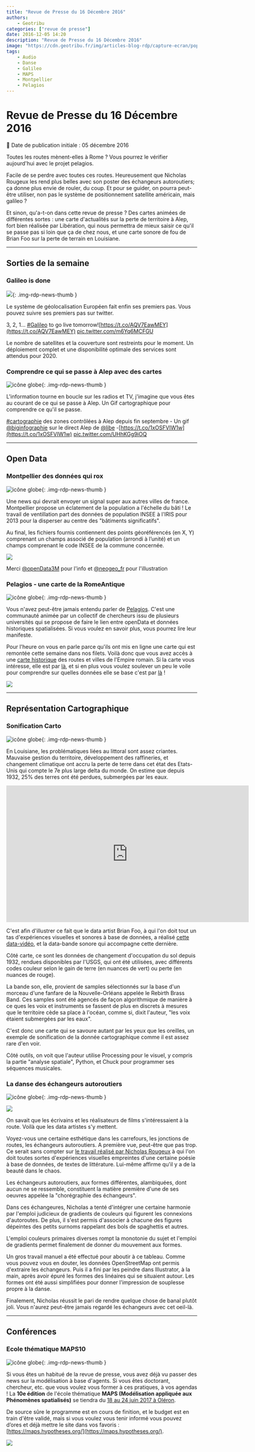 ```yaml
---
title: "Revue de Presse du 16 Décembre 2016"
authors:
    - Geotribu
categories: ["revue de presse"]
date: 2016-12-05 14:20
description: "Revue de Presse du 16 Décembre 2016"
image: "https://cdn.geotribu.fr/img/articles-blog-rdp/capture-ecran/population.jpg"
tags:
    - Audio
    - Danse
    - Galileo
    - MAPS
    - Montpellier
    - Pelagios
---
```


# Revue de Presse du 16 Décembre 2016

:calendar: Date de publication initiale : 05 décembre 2016

Toutes les routes mènent-elles à Rome ? Vous pourrez le vérifier aujourd'hui avec le projet pelagios.

Facile de se perdre avec toutes ces routes. Heureusement que Nicholas Rougeux les rend plus belles avec son poster des échangeurs autoroutiers; ça donne plus envie de rouler, du coup. Et pour se guider, on pourra peut-être utiliser, non pas le système de positionnement satellite américain, mais galileo ?

Et sinon, qu'a-t-on dans cette revue de presse ? Des cartes animées de différentes sortes : une carte d'actualités sur la perte de territoire à Alep, fort bien réalisée par Libération, qui nous permettra de mieux saisir ce qu'il se passe pas si loin que ça de chez nous, et une carte sonore de fou de Brian Foo sur la perte de terrain en Louisiane.

----

## Sorties de la semaine

### Galileo is done

![](https://cdn.geotribu.fr/img/logos-icones/divers/satellite_0.png){: .img-rdp-news-thumb }

Le système de géolocalisation Européen fait enfin ses premiers pas. Vous pouvez suivre ses premiers pas sur twitter.

3, 2, 1... [#Galileo](https://twitter.com/hashtag/Galileo?src=hash) to go live tomorrow![https://t.co/AQV7EawMEY](https://t.co/AQV7EawMEY) [pic.twitter.com/m6Yq6MCFGU](https://t.co/m6Yq6MCFGU)

Le nombre de satellites et la couverture sont restreints pour le moment. Un déploiement complet et une disponibilité optimale des services sont attendus pour 2020.

### Comprendre ce qui se passe à Alep avec des cartes

![icône globe](https://cdn.geotribu.fr/img/internal/icons-rdp-news/world.png "icône globe"){: .img-rdp-news-thumb }

L'information tourne en boucle sur les radios et TV, j'imagine que vous êtes au courant de ce qui se passe à Alep. Un Gif cartographique pour comprendre ce qu'il se passe.

[#cartographie](https://twitter.com/hashtag/cartographie?src=hash) des zones contrôlées à Alep depuis fin septembre - Un gif [@biginfographie](https://twitter.com/BIGinfographie) sur le direct Alep de [@libe](https://twitter.com/libe) -[https://t.co/1xOSFVIW1w](https://t.co/1xOSFVIW1w) [pic.twitter.com/UHhKGg9iOQ](https://t.co/UHhKGg9iOQ)

----

## Open Data

### Montpellier des données qui rox

![icône globe](https://cdn.geotribu.fr/img/internal/icons-rdp-news/world.png "icône globe"){: .img-rdp-news-thumb }

Une news qui devrait envoyer un signal super aux autres villes de france. Montpellier propose un éclatement de la population a l'échelle du bâti ! Le travail de ventillation part des données de population INSEE à l'IRIS pour 2013 pour la disperser au centre des "bâtiments significatifs".

Au final, les fichiers fournis contiennent des points géoréférencés (en X, Y) comprenant un champs associé de population (arrondi à l’unité) et un champs comprenant le code INSEE de la commune concernée.

![](https://cdn.geotribu.fr/img/articles-blog-rdp/capture-ecran/population.jpg)

Merci [@openData3M](https://twitter.com/OpenData3M) pour l'info et [@neogeo\_fr](https://twitter.com/neogeo_fr) pour l'illustration

### Pelagios - une carte de la RomeAntique

![icône globe](https://cdn.geotribu.fr/img/internal/icons-rdp-news/world.png "icône globe"){: .img-rdp-news-thumb }

Vous n'avez peut-être jamais entendu parler de [Pelagios](http://commons.pelagios.org/). C'est une communauté animée par un collectif de chercheurs issu de plusieurs universités qui se propose de faire le lien entre openData et données historiques spatialisées. Si vous voulez en savoir plus, vous pourrez lire leur manifeste.  

Pour l'heure on vous en parle parce qu'ils ont mis en ligne une carte qui est remontée cette semaine dans nos filets. Voilà donc que vous avez accès à une [carte historique](http://pelagios.org/maps/greco-roman/) des routes et villes de l'Empire romain. Si la carte vous intéresse, elle est par [là](http://pelagios.org/maps/greco-roman/), et si en plus vous voulez soulever un peu le voile pour comprendre sur quelles données elle se base c'est par [là](http://commons.pelagios.org/2012/09/a-digital-map-of-the-roman-empire/) !

![](https://cdn.geotribu.fr/img/articles-blog-rdp/capture-ecran/Capture%20d%E2%80%99%C3%A9cran_2016-12-09_16-07-36.png)

----

## Représentation Cartographique

### Sonification Carto

![icône globe](https://cdn.geotribu.fr/img/internal/icons-rdp-news/world.png "icône globe"){: .img-rdp-news-thumb }

En Louisiane, les problématiques liées au littoral sont assez criantes. Mauvaise gestion du territoire, développement des raffineries, et changement climatique ont accru la perte de terre dans cet état des Etats-Unis qui compte le 7e plus large delta du monde. On estime que depuis 1932, 25% des terres ont été perdues, submergées par les eaux.

<iframe src="https://player.vimeo.com/video/137262980" width="640" frameborder="0" height="360"></iframe>

C'est afin d'illustrer ce fait que le data artist Brian Foo, à qui l'on doit tout un tas d'expériences visuelles et sonores à base de données, a réalisé [cette data-vidéo](https://datadrivendj.com/tracks/louisiana), et la data-bande sonore qui accompagne cette dernière.

Côté carte, ce sont les données de changement d'occupation du sol depuis 1932, rendues disponibles par l'USGS, qui ont été utilisées, avec différents codes couleur selon le gain de terre (en nuances de vert) ou perte (en nuances de rouge).

La bande son, elle, provient de samples sélectionnés sur la base d'un morceau d'une fanfare de la Nouvelle-Orléans appelée le Rebirth Brass Band. Ces samples sont été agencés de façon algorithmique de manière à ce ques les voix et instruments se fassent de plus en discrets à mesures que le territoire cède sa place à l'océan, comme si, dixit l'auteur, "les voix étaient submergées par les eaux".

C'est donc une carte qui se savoure autant par les yeux que les oreilles, un exemple de sonification de la donnée cartographique comme il est assez rare d'en voir.

Côté outils, on voit que l'auteur utilise Processing pour le visuel, y compris la partie "analyse spatiale", Python, et Chuck pour programmer ses séquences musicales.

### La danse des échangeurs autoroutiers

![icône globe](https://cdn.geotribu.fr/img/internal/icons-rdp-news/world.png "icône globe"){: .img-rdp-news-thumb }

[![](http://www.c82.net/images/custom/interchange-choreography/animation.gif)](http://www.c82.net/work/?id=350)

On savait que les écrivains et les réalisateurs de films s'intéressaient à la route. Voilà que les data artistes s'y mettent.

Voyez-vous une certaine esthétique dans les carrefours, les jonctions de routes, les échangeurs autoroutiers. A première vue, peut-être que pas trop. Ce serait sans compter sur [le travail réalisé par Nicholas Rougeux](http://www.c82.net/work/?id=350) à qui l'on doit toutes sortes d'expériences visuelles empreintes d'une certaine poésie à base de données, de textes de littérature. Lui-même affirme qu'il y a de la beauté dans le chaos.

Les échangeurs autoroutiers, aux formes différentes, alambiquées, dont aucun ne se ressemble, constituent la matière première d'une de ses oeuvres appelée la "chorégraphie des échangeurs".

Dans ces échangeures, Nicholas a tenté d'intégrer une certaine harmonie par l'emploi judicieux de gradients de couleurs qui figurent les connexions d'autoroutes. De plus, il s'est permis d'associer à chacune des figures dépeintes des petits surnoms rappelant des bols de spaghettis et autres.

L'emploi couleurs primaires diverses rompt la monotonie du sujet et l'emploi de gradients permet finalement de donner du mouvement aux formes.

Un gros travail manuel a été effectué pour aboutir à ce tableau. Comme vous pouvez vous en douter, les données OpenStreetMap ont permis d'extraire les échangeurs. Puis il a fini par les peindre dans Illustrator, à la main, après avoir épuré les formes des linéaires qui se situaient autour. Les formes ont été aussi simplifiées pour donner l'impression de souplesse propre à la danse.

Finalement, Nicholas réussit le pari de rendre quelque chose de banal plutôt joli. Vous n'aurez peut-être jamais regardé les échangeurs avec cet oeil-là.

----

## Conférences

### Ecole thématique MAPS10

![icône globe](https://cdn.geotribu.fr/img/internal/icons-rdp-news/world.png "icône globe"){: .img-rdp-news-thumb }

Si vous êtes un habitué de la revue de presse, vous avez déjà vu passer des news sur la modélisation à base d'agents. Si vous êtes doctorant, chercheur, etc. que vous voulez vous former à ces pratiques, à vos agendas ! La **10e édition** de l'école thématique **MAPS (Modélisation appliquée aux Phénomènes spatialisés)** se tiendra du [18 au 24 juin 2017 à Oléron](https://maps.hypotheses.org/1194).  

De source sûre le programme est en cours de finition, et le budget est en train d'être validé, mais si vous voulez vous tenir informé vous pouvez d’ores et déjà mettre le site dans vos favoris : [https://maps.hypotheses.org/](https://maps.hypotheses.org/).

![](https://cdn.geotribu.fr/img/articles-blog-rdp/capture-ecran/cropped-dessin.png)
